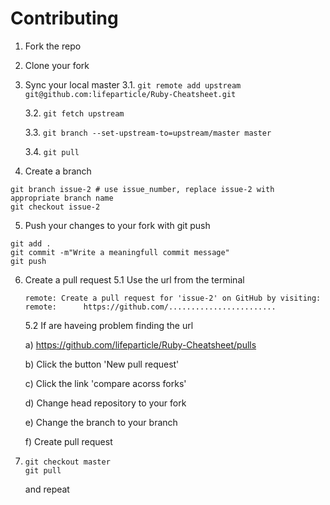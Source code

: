 # Contributing

1. Fork the repo
2. Clone your fork
3. Sync your local master
    3.1. ```git remote add upstream git@github.com:lifeparticle/Ruby-Cheatsheet.git```
    
    3.2. ```git fetch upstream```
    
    3.3. ```git branch --set-upstream-to=upstream/master master```
    
    3.4. ```git pull```
    
4. Create a branch
```
git branch issue-2 # use issue_number, replace issue-2 with appropriate branch name 
git checkout issue-2
```
5. Push your changes to your fork with git push
```
git add .
git commit -m"Write a meaningfull commit message"
git push
```
6. Create a pull request
  5.1 Use the url from the terminal
  
      ```
      remote: Create a pull request for 'issue-2' on GitHub by visiting:
      remote:      https://github.com/........................
      ```
   5.2 If are haveing problem finding the url
   
   a) https://github.com/lifeparticle/Ruby-Cheatsheet/pulls
   
   b) Click the button 'New pull request'
   
   c) Click the link 'compare acorss forks'
   
   d) Change head repository to your fork
   
   e) Change the branch to your branch
   
   f) Create pull request
7. ```
   git checkout master
   git pull
   ```
   and repeat
